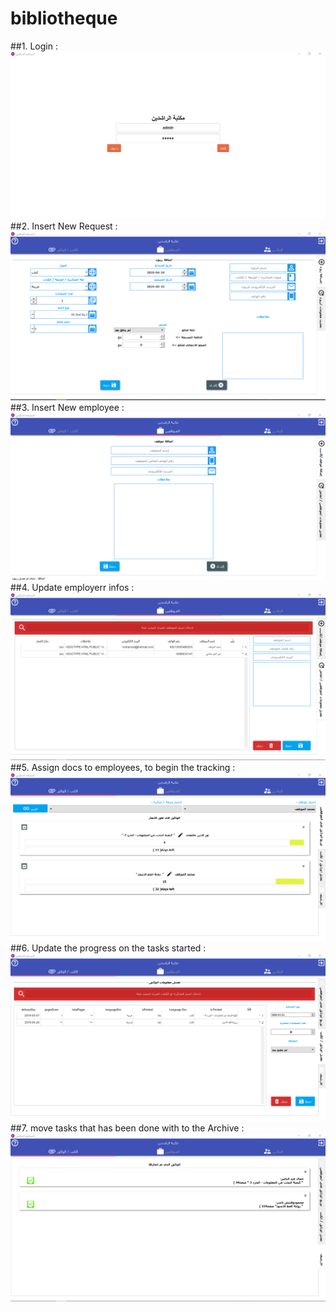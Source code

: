 # bibliotheque  

##1. Login : <br>
![alt text](https://github.com/ashraf-kx/bibliotheque/blob/master/screenshots/%D8%A7%D9%84%D9%88%D9%84%D9%88%D8%AC%200.png) <br>
##2. Insert New Request : <br>
![alt text](https://github.com/ashraf-kx/bibliotheque/blob/master/screenshots/2%20%D8%A7%D8%B6%D8%A7%D9%81%D8%A9%20%D8%B2%D8%A8%D9%88%D9%86.png) <br>
##3. Insert New employee : <br>
![alt text](https://github.com/ashraf-kx/bibliotheque/blob/master/screenshots/%D8%A7%D8%B6%D8%A7%D9%81%D8%A9%20%D9%85%D9%88%D8%B8%D9%81.png) <br>
##4. Update employerr infos : <br>
![alt text](https://github.com/ashraf-kx/bibliotheque/blob/master/screenshots/%D8%AA%D8%B9%D8%AF%D9%8A%D9%84%20%D8%A7%D9%84%D9%85%D9%88%D8%B8%D9%81%D9%8A%D9%86.png) <br>
##5. Assign docs to employees, to begin the tracking : <br>
![alt text](https://github.com/ashraf-kx/bibliotheque/blob/master/screenshots/%D8%AA%D9%88%D8%B2%D9%8A%D8%B9%20%D8%A7%D9%84%D9%88%D8%AB%D8%A7%D8%A6%D9%82.png) <br>
##6. Update the progress on the tasks started : <br>
![alt text](https://github.com/ashraf-kx/bibliotheque/blob/master/screenshots/%D8%AA%D8%B9%D8%AF%D9%8A%D9%84%20%D8%A7%D9%84%D9%88%D8%AB%D8%A7%D8%A6%D9%82.png) <br>
##7. move tasks that has been done with to the Archive : <br>
![alt text](https://github.com/ashraf-kx/bibliotheque/blob/master/screenshots/%D8%A7%D9%84%D8%A7%D8%B1%D8%B4%D9%8A%D9%81.png) <br>
